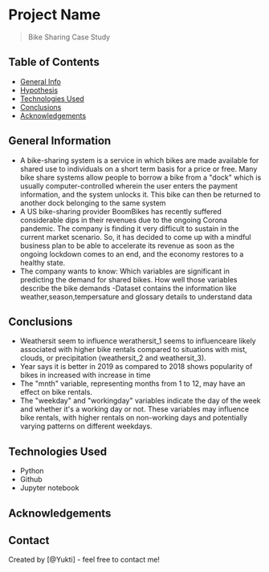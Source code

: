 # Project Name
> Bike Sharing Case Study


## Table of Contents
* [General Info](#general-information)
* [Hypothesis](#Hypothesis)
* [Technologies Used](#technologies-used)
* [Conclusions](#conclusions)
* [Acknowledgements](#acknowledgements)


<!-- You can include any other section that is pertinent to your problem -->

## General Information
- A bike-sharing system is a service in which bikes are made available for shared use to individuals on a short term basis for a price or free. Many bike share systems allow people to borrow a bike from a "dock" which is usually computer-controlled wherein the user enters the payment information, and the system unlocks it. This bike can then be returned to another dock belonging to the same system
- A US bike-sharing provider BoomBikes has recently suffered considerable dips in their revenues due to the ongoing Corona pandemic. The company is finding it very difficult to sustain in the current market scenario. So, it has decided to come up with a mindful business plan to be able to accelerate its revenue as soon as the ongoing lockdown comes to an end, and the economy restores to a healthy state. 
- The company wants to know:
Which variables are significant in predicting the demand for shared bikes.
How well those variables describe the bike demands
-Dataset contains the information like weather,season,tempersature and glossary details to understand data

<!-- You don't have to answer all the questions - just the ones relevant to your project. -->

## Conclusions
- Weathersit seem to influence werathersit_1 seems to influenceare likely associated with higher bike rentals compared to situations with mist, clouds, or precipitation (weathersit_2 and weathersit_3).
- Year says it is better in 2019 as compared to 2018 shows popularity of bikes in increased with increase in time
- The "mnth" variable, representing months from 1 to 12, may have an effect on bike rentals.
- The "weekday" and "workingday" variables indicate the day of the week and whether it's a working day or not. These variables may influence bike rentals, with higher rentals on non-working days and potentially varying patterns on different weekdays.

<!-- You don't have to answer all the questions - just the ones relevant to your project. -->


## Technologies Used
- Python
- Github
- Jupyter notebook

<!-- As the libraries versions keep on changing, it is recommended to mention the version of library used in this project -->

## Acknowledgements



## Contact
Created by [@Yukti] - feel free to contact me!


<!-- Optional -->
<!-- ## License -->
<!-- This project is open source and available under the [... License](). -->

<!-- You don't have to include all sections - just the one's relevant to your project -->